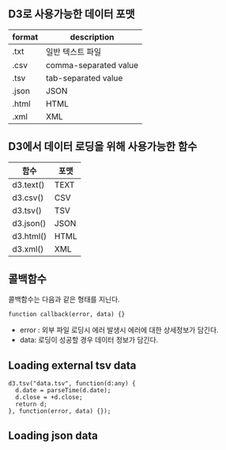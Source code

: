 
## D3로 사용가능한 데이터 포맷

|format|description|
|-|-|
|.txt|일반 텍스트 파일|
|.csv|comma-separated value|
|.tsv|tab-separated value|
|.json|JSON|
|.html|HTML|
|.xml|XML|

## D3에서 데이터 로딩을 위해 사용가능한 함수
|함수|포맷|
|-|-|
|d3.text()|TEXT|
|d3.csv()|CSV|
|d3.tsv()|TSV|
|d3.json()|JSON|
|d3.html()|HTML|
|d3.xml()|XML|

## 콜백함수
콜백함수는 다음과 같은 형태를 지닌다. 

~~~
function callback(error, data) {}
~~~
- error : 외부 파일 로딩시 에러 발생시 에러에 대한 상세정보가 담긴다. 
- data: 로딩이 성공할 경우 데이터 정보가 담긴다. 


## Loading external tsv data

~~~
d3.tsv("data.tsv", function(d:any) {
  d.date = parseTime(d.date);
  d.close = +d.close;
  return d;
}, function(error, data) {});
~~~

## Loading json data 